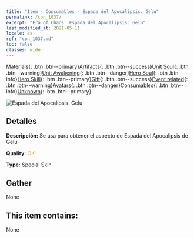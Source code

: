 ```yaml
---
title: "Item - Consumables - Espada del Apocalipsis: Gelu"
permalink: /con_1037/
excerpt: "Era of Chaos  Espada del Apocalipsis: Gelu"
last_modified_at: 2021-05-11
locale: es
ref: "con_1037.md"
toc: false
classes: wide
---
```

 [Materials](/ItemsES/){: .btn .btn--primary}[Artifacts](/ItemsES/Artifacts/){: .btn .btn--success}[Unit Soul](/ItemsES/UnitSoul/){: .btn .btn--warning}[Unit Awakening](/ItemsES/UnitAwakening/){: .btn .btn--danger}[Hero Soul](/ItemsES/HeroSoul/){: .btn .btn--info}[Hero Skill](/ItemsES/HeroSkill/){: .btn .btn--primary}[Gift](/ItemsES/Gift/){: .btn .btn--success}[Event related](/ItemsES/Events/){: .btn .btn--warning}[Avatars](/ItemsES/Avatars/){: .btn .btn--danger}[Consumables](/ItemsES/Consumables/){: .btn .btn--info}[Unknown](/ItemsES/Unknown/){: .btn .btn--primary}

 ![Espada del Apocalipsis: Gelu](/images/h/h_Gelu4.jpg)

## Detalles
 **Descripción:** Se usa para obtener el aspecto de Espada del Apocalipsis de Gelu

 **Quality:** <span style="color: #FF8C00">OK</span>

 **Type:** Special Skin

## Gather

  None

## This item contains:

  None

